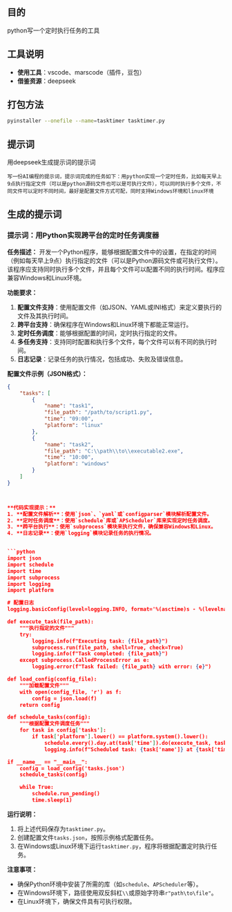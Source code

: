 ## 目的
python写一个定时执行任务的工具

## 工具说明
- **使用工具**：vscode、marscode（插件，豆包）
- **借鉴资源**：deepseek

## 打包方法
```bash
pyinstaller --onefile --name=tasktimer tasktimer.py
```

## 提示词
用deepseek生成提示词的提示词
```text
写一份AI编程的提示词，提示词完成的任务如下：用python实现一个定时任务，比如每天早上9点执行指定文件（可以是python源码文件也可以是可执行文件），可以同时执行多个文件，不同文件可以定时不同时间，最好是配置文件方式可配，同时支持Windows环境和linux环境
```

## 生成的提示词
### 提示词：用Python实现跨平台的定时任务调度器

**任务描述：**
开发一个Python程序，能够根据配置文件中的设置，在指定的时间（例如每天早上9点）执行指定的文件（可以是Python源码文件或可执行文件）。该程序应支持同时执行多个文件，并且每个文件可以配置不同的执行时间。程序应兼容Windows和Linux环境。

**功能要求：**
1. **配置文件支持**：使用配置文件（如JSON、YAML或INI格式）来定义要执行的文件及其执行时间。
2. **跨平台支持**：确保程序在Windows和Linux环境下都能正常运行。
3. **定时任务调度**：能够根据配置的时间，定时执行指定的文件。
4. **多任务支持**：支持同时配置和执行多个文件，每个文件可以有不同的执行时间。
5. **日志记录**：记录任务的执行情况，包括成功、失败及错误信息。

**配置文件示例（JSON格式）：**
```json
{
    "tasks": [
        {
            "name": "task1",
            "file_path": "/path/to/script1.py",
            "time": "09:00",
            "platform": "linux"
        },
        {
            "name": "task2",
            "file_path": "C:\\path\\to\\executable2.exe",
            "time": "10:00",
            "platform": "windows"
        }
    ]
}



**代码实现提示：**
1. **配置文件解析**：使用`json`、`yaml`或`configparser`模块解析配置文件。
2. **定时任务调度**：使用`schedule`库或`APScheduler`库来实现定时任务调度。
3. **跨平台执行**：使用`subprocess`模块来执行文件，确保兼容Windows和Linux。
4. **日志记录**：使用`logging`模块记录任务的执行情况。


```python
import json
import schedule
import time
import subprocess
import logging
import platform

# 配置日志
logging.basicConfig(level=logging.INFO, format='%(asctime)s - %(levelname)s - %(message)s')

def execute_task(file_path):
    """执行指定的文件"""
    try:
        logging.info(f"Executing task: {file_path}")
        subprocess.run(file_path, shell=True, check=True)
        logging.info(f"Task completed: {file_path}")
    except subprocess.CalledProcessError as e:
        logging.error(f"Task failed: {file_path} with error: {e}")

def load_config(config_file):
    """加载配置文件"""
    with open(config_file, 'r') as f:
        config = json.load(f)
    return config

def schedule_tasks(config):
    """根据配置文件调度任务"""
    for task in config['tasks']:
        if task['platform'].lower() == platform.system().lower():
            schedule.every().day.at(task['time']).do(execute_task, task['file_path'])
            logging.info(f"Scheduled task: {task['name']} at {task['time']}")

if __name__ == "__main__":
    config = load_config('tasks.json')
    schedule_tasks(config)

    while True:
        schedule.run_pending()
        time.sleep(1)

```

**运行说明：**
1. 将上述代码保存为`tasktimer.py`。
2. 创建配置文件`tasks.json`，按照示例格式配置任务。
3. 在Windows或Linux环境下运行`tasktimer.py`，程序将根据配置定时执行任务。

**注意事项：**
- 确保Python环境中安装了所需的库（如`schedule`、`APScheduler`等）。
- 在Windows环境下，路径使用双反斜杠`\\`或原始字符串`r"path\to\file"`。
- 在Linux环境下，确保文件具有可执行权限。

